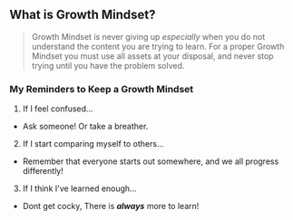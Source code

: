 ## What is Growth Mindset?

> Growth Mindset is never giving up *especially* when you do not understand the content you are trying to learn. For a proper Growth Mindset you must use all assets at your disposal, and never stop trying until you have the problem solved.
### My Reminders to Keep a Growth Mindset

1. If I feel confused...
  - Ask someone! Or take a breather.
2. If I start comparing myself to others...
  - Remember that everyone starts out somewhere, and we all progress differently!
3. If I think I've learned enough...
  - Dont get cocky, There is ***always*** more to learn!
